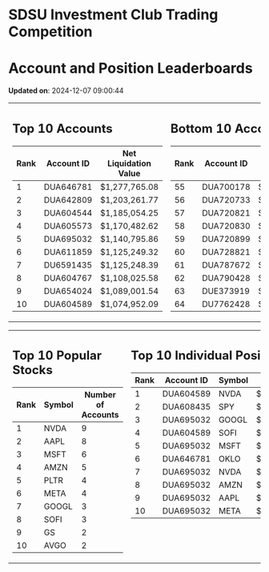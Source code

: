 # SDSU Investment Club Trading Competition 
 # Account and Position Leaderboards

**Updated on**: 2024-12-07 09:00:44

<table><tr><td valign="top">

## Top 10 Accounts
| Rank | Account ID | Net Liquidation Value |
|------|------------|-----------------------|
| 1 | DUA646781 | $1,277,765.08 |
| 2 | DUA642809 | $1,203,261.77 |
| 3 | DUA604544 | $1,185,054.25 |
| 4 | DUA605573 | $1,170,482.62 |
| 5 | DUA695032 | $1,140,795.86 |
| 6 | DUA611859 | $1,125,249.32 |
| 7 | DU6591435 | $1,125,248.39 |
| 8 | DUA604767 | $1,108,025.58 |
| 9 | DUA654024 | $1,089,001.54 |
| 10 | DUA604589 | $1,074,952.09 |

</td><td valign="top">

## Bottom 10 Accounts
| Rank | Account ID | Net Liquidation Value |
|------|------------|-----------------------|
| 55 | DUA700178 | $1,009,387.64 |
| 56 | DUA720733 | $1,009,000.01 |
| 57 | DUA720821 | $1,009,000.01 |
| 58 | DUA720830 | $1,009,000.01 |
| 59 | DUA720899 | $1,009,000.01 |
| 60 | DUA728821 | $1,008,640.18 |
| 61 | DUA787672 | $1,007,800.22 |
| 62 | DUA790428 | $1,007,800.22 |
| 63 | DUE373919 | $1,002,846.56 |
| 64 | DU7762428 | $998,401.57 |

</td></tr></table>

<table><tr><td valign="top">

## Top 10 Popular Stocks
| Rank | Symbol | Number of Accounts |
|------|--------|--------------------|
| 1 | NVDA | 9 |
| 2 | AAPL | 8 |
| 3 | MSFT | 6 |
| 4 | AMZN | 5 |
| 5 | PLTR | 4 |
| 6 | META | 4 |
| 7 | GOOGL | 3 |
| 8 | SOFI | 3 |
| 9 | GS | 2 |
| 10 | AVGO | 2 |

</td><td valign="top">

## Top 10 Individual Positions
| Rank | Account ID | Symbol | Cost | Total Value |
|------|------------|--------|-----------|-------------|
| 1 | DUA604589 | NVDA | $278,506.08 | $278,506.08 |
| 2 | DUA608435 | SPY | $171,717.02 | $171,717.02 |
| 3 | DUA695032 | GOOGL | $170,066.26 | $170,066.26 |
| 4 | DUA604589 | SOFI | $160,404.20 | $160,404.20 |
| 5 | DUA695032 | MSFT | $150,001.76 | $150,001.76 |
| 6 | DUA646781 | OKLO | $148,757.37 | $148,757.37 |
| 7 | DUA695032 | NVDA | $120,004.38 | $120,004.38 |
| 8 | DUA695032 | AMZN | $120,003.28 | $120,003.28 |
| 9 | DUA695032 | AAPL | $120,002.64 | $120,002.64 |
| 10 | DUA695032 | META | $120,001.07 | $120,001.07 |

</td></tr></table>
